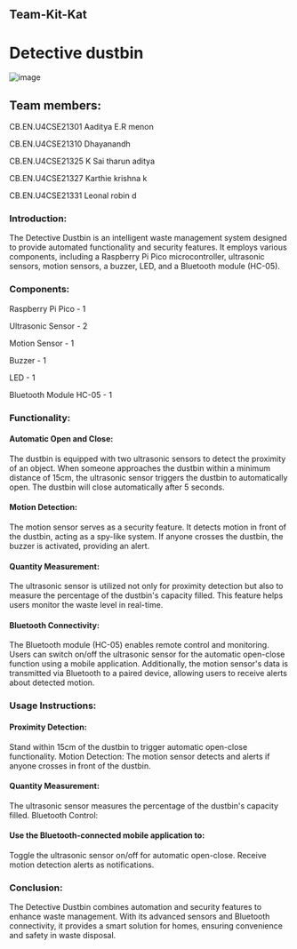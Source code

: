 ## Team-Kit-Kat
# Detective dustbin

![image](https://github.com/Leonallr10/Team-Kit-Kat/assets/118210551/dea43ef5-17ed-4c86-a66c-39ae459dc308)

## Team members:

   CB.EN.U4CSE21301 Aaditya E.R menon
   
   CB.EN.U4CSE21310 Dhayanandh
   
   CB.EN.U4CSE21325 K Sai tharun aditya
   
   CB.EN.U4CSE21327 Karthie krishna k
   
   CB.EN.U4CSE21331 Leonal robin d
### Introduction:

The Detective Dustbin is an intelligent waste management system designed to provide automated functionality and security features. It employs various components, including a Raspberry Pi Pico microcontroller, ultrasonic sensors, motion sensors, a buzzer, LED, and a Bluetooth module (HC-05).

### Components:

Raspberry Pi Pico - 1

Ultrasonic Sensor - 2

Motion Sensor - 1

Buzzer - 1

LED - 1

Bluetooth Module HC-05 - 1



### Functionality:


#### Automatic Open and Close:

The dustbin is equipped with two ultrasonic sensors to detect the proximity of an object. When someone approaches the dustbin within a minimum distance of 15cm, the ultrasonic sensor triggers the dustbin to automatically open. The dustbin will close automatically after 5 seconds.

#### Motion Detection:

The motion sensor serves as a security feature. It detects motion in front of the dustbin, acting as a spy-like system. If anyone crosses the dustbin, the buzzer is activated, providing an alert.

#### Quantity Measurement:

The ultrasonic sensor is utilized not only for proximity detection but also to measure the percentage of the dustbin's capacity filled. This feature helps users monitor the waste level in real-time.

#### Bluetooth Connectivity:

The Bluetooth module (HC-05) enables remote control and monitoring. Users can switch on/off the ultrasonic sensor for the automatic open-close function using a mobile application. Additionally, the motion sensor's data is transmitted via Bluetooth to a paired device, allowing users to receive alerts about detected motion.

### Usage Instructions:


#### Proximity Detection:

Stand within 15cm of the dustbin to trigger automatic open-close functionality.
Motion Detection:
The motion sensor detects and alerts if anyone crosses in front of the dustbin.

#### Quantity Measurement:

The ultrasonic sensor measures the percentage of the dustbin's capacity filled.
Bluetooth Control:


#### Use the Bluetooth-connected mobile application to:

Toggle the ultrasonic sensor on/off for automatic open-close.
Receive motion detection alerts as notifications.


### Conclusion:

The Detective Dustbin combines automation and security features to enhance waste management. With its advanced sensors and Bluetooth connectivity, it provides a smart solution for homes, ensuring convenience and safety in waste disposal.
